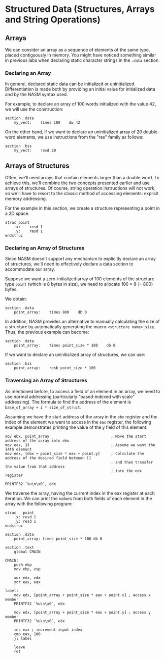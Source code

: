 # Structured Data (Structures, Arrays and String Operations)

## Arrays

We can consider an array as a sequence of elements of the same type, placed contiguously in memory.
You might have noticed something similar in previous labs when declaring static character strings in the `.data` section.

### Declaring an Array

In general, declared static data can be initialized or uninitialized.
Differentiation is made both by providing an initial value for initialized data and by the NASM syntax used.

For example, to declare an array of 100 words initialized with the value 42, we will use the construction:

```Assembly
section .data
    my_vect:    times 100    dw 42
```

On the other hand, if we want to declare an uninitialized array of 20 double-word elements, we use instructions from the "res" family as follows:

```Assembly
section .bss
    my_vect:    resd 20
```

## Arrays of Structures

Often, we'll need arrays that contain elements larger than a double word.
To achieve this, we'll combine the two concepts presented earlier and use arrays of structures.
Of course, string operation instructions will not work, so we'll have to resort to the classic method of accessing elements: explicit memory addressing.

For the example in this section, we create a structure representing a point in a 2D space.

```Assembly
struc point
    .x:    resd 1
    .y:    resd 1
endstruc
```

### Declaring an Array of Structures

Since NASM doesn't support any mechanism to explicitly declare an array of structures, we'll need to effectively declare a data section to accommodate our array.

Suppose we want a zero-initialized array of 100 elements of the structure type `point` (which is 8 bytes in size), we need to allocate 100 * 8 (= 800) bytes.

We obtain:

```Assembly
section .data
    point_array:    times 800    db 0
```

In addition, NASM provides an alternative to manually calculating the size of a structure by automatically generating the macro `<structure name>_size`.
Thus, the previous example can become:

```Assembly
section .data
    point_array:    times point_size * 100    db 0
```

If we want to declare an uninitialized array of structures, we can use:

```Assembly
section .bss
    point_array:    resb point_size * 100
```

### Traversing an Array of Structures

As mentioned before, to access a field of an element in an array, we need to use normal addressing (particularly "based-indexed with scale" addressing).
The formula to find the address of the element is `base_of_array + i * size_of_struct`.

Assuming we have the start address of the array in the `ebx` register and the index of the element we want to access in the `eax` register, the following example demonstrates printing the value of the y field of this element.

```Assembly
mov ebx, point_array                         	; Move the start address of the array into ebx
mov eax, 13                                 	; Assume we want the 14th element
mov edx, [ebx + point_size * eax + point.y] 	; Calculate the address of the desired field between []
                                            	; and then transfer the value from that address
                                                ; into the edx register

PRINTF32 `%u\n\x0`, edx
```

We traverse the array, having the current index in the eax register at each iteration.
We can print the values from both fields of each element in the array with the following program:

```Assembly
struc   point
	.x: resd 1
	.y: resd 1
endstruc

section .data
    point_array: times point_size * 100 db 0

section .text
    global CMAIN

CMAIN:
    push ebp
    mov ebp, esp

    xor edx, edx
    xor eax, eax

label:
    mov edx, [point_array + point_size * eax + point.x] ; access x member
    PRINTF32 `%u\n\x0`, edx

    mov edx, [point_array + point_size * eax + point.y] ; access y member
    PRINTF32 `%u\n\x0`, edx

    inc eax ; increment input index
    cmp eax, 100
    jl label

    leave
    ret
```
